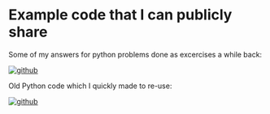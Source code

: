 # Example code that I can publicly share

Some of my answers for python problems done as excercises a while back:

[![github](https://img.shields.io/badge/Online%20Excercises-8A2BE2)](https://github.com/Hadron-JLeo/hackerrank/tree/main)


Old Python code which I quickly made to re-use:

[![github](https://img.shields.io/badge/Fast%20Python-8A2BE2)](https://github.com/Hadron-JLeo/python_examples/tree/main)
